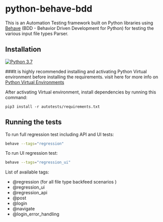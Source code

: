 # python-behave-bdd

This is an Automation Testing framework built on Python libraries using [Behave](https://behave.readthedocs.io/en/latest/) (BDD - Behavior Driven Development for Python) for testing the various input file types Parser.

## Installation

[![Python 3.7](https://img.shields.io/badge/python-3.9-blue.svg)](https://www.python.org/downloads/release/python-399/)

###It is highly recommended installing and activating Python Virtual environment before installing the requirements.
visit here for more info on [Python Virtual Environments](https://realpython.com/python-virtual-environments-a-primer/)

After activating Virtual environment, install dependencies by running this command:
```
pip3 install -r autotests/requirements.txt
```
## Running the tests

To run full regression test including API and UI tests:

```bash
behave --tags="regression"
```

To run UI regression test:

```bash
behave --tags="regression_ui"
```

List of available tags:

* @regression (for all file type backfeed scenarios )
* @regression_ui
* @regression_api
* @post
* @login
* @navigate
* @login_error_handling